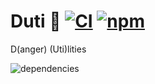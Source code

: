 # Duti :poop: [![CI][ci-image]][ci-url] [![npm][npm-image]][npm-url]
D(anger) (Uti)lities

[ci-image]: https://github.com/smartprocure/duti/actions/workflows/push-master.yaml/badge.svg
[ci-url]: https://github.com/smartprocure/duti/actions/workflows/push-master.yaml
[npm-image]: https://img.shields.io/npm/v/duti.svg
[npm-url]: https://npmjs.org/package/duti
![dependencies](https://david-dm.org/smartprocure/duti.svg)
